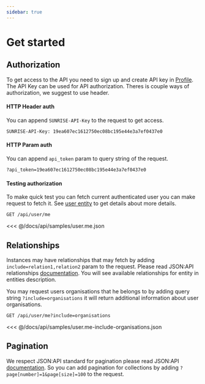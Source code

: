 ```yaml
---
sidebar: true
---
```

# Get started
## Authorization
To get access to the API you need to sign up and create API key in [Profile](/profile#api-keys).
The API Key can be used for API authorization. Theres is couple ways of authorization, we suggest to use header.

#### HTTP Header auth
You can append `SUNRISE-API-Key` to the request to get access.
```
SUNRISE-API-Key: 19ea607ec1612750ec08bc195e44e3a7ef0437e0
```
#### HTTP Param auth
You can append `api_token` param to query string of the request.
```
?api_token=19ea607ec1612750ec08bc195e44e3a7ef0437e0
```

#### Testing authorization
To make quick test you can fetch current authenticated user you can make request to fetch it.
See [user entity](./entity/user.md) to get details about more details.

`GET /api/user/me`

<<< @/docs/api/samples/user.me.json

## Relationships
Instances may have relationships that may fetch by adding `include=relation1,relation2` param to the request.
Please read JSON:API relationships [documentation](https://jsonapi.org/format/#document-resource-object-relationships).
You will see available relationships for entity in entities description.

You may request users organisations that he belongs to by adding query string `?include=organisations` it will return
additional information about user organisations.

`GET /api/user/me?include=organisations`

<<< @/docs/api/samples/user.me-include-organisations.json

## Pagination
We respect JSON:API standard for pagination please read JSON:API [documentation](https://jsonapi.org/format/#fetching-pagination).
So you can add pagination for collections by adding `?page[number]=1&page[size]=100` to the request.
